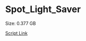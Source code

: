 # Spot_Light_Saver

Size: 0.377 GB

[Script Link](https://github.com/liuyal/Archive/blob/master/Python/Utilities/Miscellaneous/spotlight_saver.py)